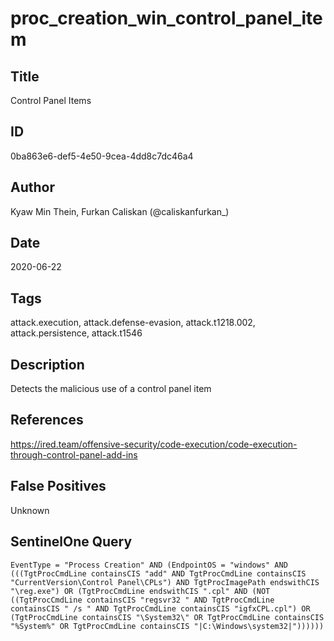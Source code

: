 # proc_creation_win_control_panel_item

## Title
Control Panel Items

## ID
0ba863e6-def5-4e50-9cea-4dd8c7dc46a4

## Author
Kyaw Min Thein, Furkan Caliskan (@caliskanfurkan_)

## Date
2020-06-22

## Tags
attack.execution, attack.defense-evasion, attack.t1218.002, attack.persistence, attack.t1546

## Description
Detects the malicious use of a control panel item

## References
https://ired.team/offensive-security/code-execution/code-execution-through-control-panel-add-ins

## False Positives
Unknown

## SentinelOne Query
```
EventType = "Process Creation" AND (EndpointOS = "windows" AND (((TgtProcCmdLine containsCIS "add" AND TgtProcCmdLine containsCIS "CurrentVersion\Control Panel\CPLs") AND TgtProcImagePath endswithCIS "\reg.exe") OR (TgtProcCmdLine endswithCIS ".cpl" AND (NOT ((TgtProcCmdLine containsCIS "regsvr32 " AND TgtProcCmdLine containsCIS " /s " AND TgtProcCmdLine containsCIS "igfxCPL.cpl") OR (TgtProcCmdLine containsCIS "\System32\" OR TgtProcCmdLine containsCIS "%System%" OR TgtProcCmdLine containsCIS "|C:\Windows\system32|"))))))

```